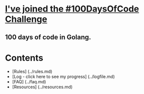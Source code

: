 # [I've joined the #100DaysOfCode Challenge](http://www.100daysofcode.com/ "Official Website")

## 100 days of code in Golang.

# Contents
  * [Rules] (../rules.md)
  * [Log - click here to see my progress] (../logfile.md)
  * [FAQ] (../faq.md)
  * [Resources] (../resources.md)
